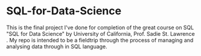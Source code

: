 # SQL-for-Data-Science
This is the final project I've done for completion of the great course on SQL "SQL for Data Science" by University of California, Prof. Sadie St. Lawrence .
My repo is intended to be a fieldtrip through the process of managing and analysing data through in SQL language. 
